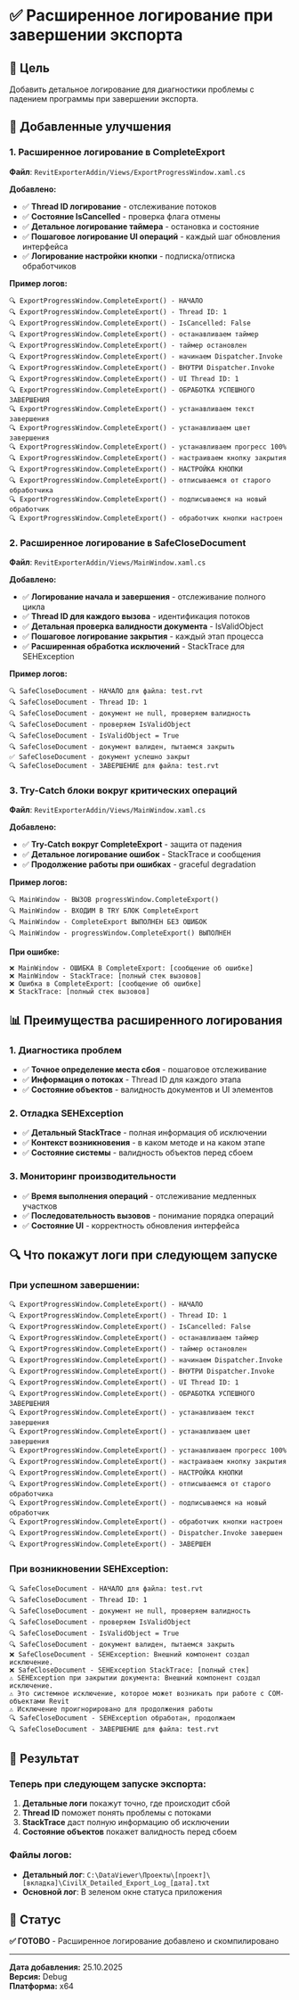 # ✅ Расширенное логирование при завершении экспорта

## 🎯 Цель
Добавить детальное логирование для диагностики проблемы с падением программы при завершении экспорта.

## 🔧 Добавленные улучшения

### 1. **Расширенное логирование в CompleteExport**

**Файл**: `RevitExporterAddin/Views/ExportProgressWindow.xaml.cs`

**Добавлено:**
- ✅ **Thread ID логирование** - отслеживание потоков
- ✅ **Состояние IsCancelled** - проверка флага отмены
- ✅ **Детальное логирование таймера** - остановка и состояние
- ✅ **Пошаговое логирование UI операций** - каждый шаг обновления интерфейса
- ✅ **Логирование настройки кнопки** - подписка/отписка обработчиков

**Пример логов:**
```
🔍 ExportProgressWindow.CompleteExport() - НАЧАЛО
🔍 ExportProgressWindow.CompleteExport() - Thread ID: 1
🔍 ExportProgressWindow.CompleteExport() - IsCancelled: False
🔍 ExportProgressWindow.CompleteExport() - останавливаем таймер
🔍 ExportProgressWindow.CompleteExport() - таймер остановлен
🔍 ExportProgressWindow.CompleteExport() - начинаем Dispatcher.Invoke
🔍 ExportProgressWindow.CompleteExport() - ВНУТРИ Dispatcher.Invoke
🔍 ExportProgressWindow.CompleteExport() - UI Thread ID: 1
🔍 ExportProgressWindow.CompleteExport() - ОБРАБОТКА УСПЕШНОГО ЗАВЕРШЕНИЯ
🔍 ExportProgressWindow.CompleteExport() - устанавливаем текст завершения
🔍 ExportProgressWindow.CompleteExport() - устанавливаем цвет завершения
🔍 ExportProgressWindow.CompleteExport() - устанавливаем прогресс 100%
🔍 ExportProgressWindow.CompleteExport() - настраиваем кнопку закрытия
🔍 ExportProgressWindow.CompleteExport() - НАСТРОЙКА КНОПКИ
🔍 ExportProgressWindow.CompleteExport() - отписываемся от старого обработчика
🔍 ExportProgressWindow.CompleteExport() - подписываемся на новый обработчик
🔍 ExportProgressWindow.CompleteExport() - обработчик кнопки настроен
```

### 2. **Расширенное логирование в SafeCloseDocument**

**Файл**: `RevitExporterAddin/Views/MainWindow.xaml.cs`

**Добавлено:**
- ✅ **Логирование начала и завершения** - отслеживание полного цикла
- ✅ **Thread ID для каждого вызова** - идентификация потоков
- ✅ **Детальная проверка валидности документа** - IsValidObject
- ✅ **Пошаговое логирование закрытия** - каждый этап процесса
- ✅ **Расширенная обработка исключений** - StackTrace для SEHException

**Пример логов:**
```
🔍 SafeCloseDocument - НАЧАЛО для файла: test.rvt
🔍 SafeCloseDocument - Thread ID: 1
🔍 SafeCloseDocument - документ не null, проверяем валидность
🔍 SafeCloseDocument - проверяем IsValidObject
🔍 SafeCloseDocument - IsValidObject = True
🔍 SafeCloseDocument - документ валиден, пытаемся закрыть
✅ SafeCloseDocument - документ успешно закрыт
🔍 SafeCloseDocument - ЗАВЕРШЕНИЕ для файла: test.rvt
```

### 3. **Try-Catch блоки вокруг критических операций**

**Файл**: `RevitExporterAddin/Views/MainWindow.xaml.cs`

**Добавлено:**
- ✅ **Try-Catch вокруг CompleteExport** - защита от падения
- ✅ **Детальное логирование ошибок** - StackTrace и сообщения
- ✅ **Продолжение работы при ошибках** - graceful degradation

**Пример логов:**
```
🔍 MainWindow - ВЫЗОВ progressWindow.CompleteExport()
🔍 MainWindow - ВХОДИМ В TRY БЛОК CompleteExport
🔍 MainWindow - CompleteExport ВЫПОЛНЕН БЕЗ ОШИБОК
🔍 MainWindow - progressWindow.CompleteExport() ВЫПОЛНЕН
```

**При ошибке:**
```
❌ MainWindow - ОШИБКА В CompleteExport: [сообщение об ошибке]
❌ MainWindow - StackTrace: [полный стек вызовов]
❌ Ошибка в CompleteExport: [сообщение об ошибке]
❌ StackTrace: [полный стек вызовов]
```

## 📊 Преимущества расширенного логирования

### 1. **Диагностика проблем**
- ✅ **Точное определение места сбоя** - пошаговое отслеживание
- ✅ **Информация о потоках** - Thread ID для каждого этапа
- ✅ **Состояние объектов** - валидность документов и UI элементов

### 2. **Отладка SEHException**
- ✅ **Детальный StackTrace** - полная информация об исключении
- ✅ **Контекст возникновения** - в каком методе и на каком этапе
- ✅ **Состояние системы** - валидность объектов перед сбоем

### 3. **Мониторинг производительности**
- ✅ **Время выполнения операций** - отслеживание медленных участков
- ✅ **Последовательность вызовов** - понимание порядка операций
- ✅ **Состояние UI** - корректность обновления интерфейса

## 🔍 Что покажут логи при следующем запуске

### При успешном завершении:
```
🔍 ExportProgressWindow.CompleteExport() - НАЧАЛО
🔍 ExportProgressWindow.CompleteExport() - Thread ID: 1
🔍 ExportProgressWindow.CompleteExport() - IsCancelled: False
🔍 ExportProgressWindow.CompleteExport() - останавливаем таймер
🔍 ExportProgressWindow.CompleteExport() - таймер остановлен
🔍 ExportProgressWindow.CompleteExport() - начинаем Dispatcher.Invoke
🔍 ExportProgressWindow.CompleteExport() - ВНУТРИ Dispatcher.Invoke
🔍 ExportProgressWindow.CompleteExport() - UI Thread ID: 1
🔍 ExportProgressWindow.CompleteExport() - ОБРАБОТКА УСПЕШНОГО ЗАВЕРШЕНИЯ
🔍 ExportProgressWindow.CompleteExport() - устанавливаем текст завершения
🔍 ExportProgressWindow.CompleteExport() - устанавливаем цвет завершения
🔍 ExportProgressWindow.CompleteExport() - устанавливаем прогресс 100%
🔍 ExportProgressWindow.CompleteExport() - настраиваем кнопку закрытия
🔍 ExportProgressWindow.CompleteExport() - НАСТРОЙКА КНОПКИ
🔍 ExportProgressWindow.CompleteExport() - отписываемся от старого обработчика
🔍 ExportProgressWindow.CompleteExport() - подписываемся на новый обработчик
🔍 ExportProgressWindow.CompleteExport() - обработчик кнопки настроен
🔍 ExportProgressWindow.CompleteExport() - Dispatcher.Invoke завершен
🔍 ExportProgressWindow.CompleteExport() - ЗАВЕРШЕН
```

### При возникновении SEHException:
```
🔍 SafeCloseDocument - НАЧАЛО для файла: test.rvt
🔍 SafeCloseDocument - Thread ID: 1
🔍 SafeCloseDocument - документ не null, проверяем валидность
🔍 SafeCloseDocument - проверяем IsValidObject
🔍 SafeCloseDocument - IsValidObject = True
🔍 SafeCloseDocument - документ валиден, пытаемся закрыть
❌ SafeCloseDocument - SEHException: Внешний компонент создал исключение.
❌ SafeCloseDocument - SEHException StackTrace: [полный стек]
⚠️ SEHException при закрытии документа: Внешний компонент создал исключение.
⚠️ Это системное исключение, которое может возникать при работе с COM-объектами Revit
⚠️ Исключение проигнорировано для продолжения работы
🔍 SafeCloseDocument - SEHException обработан, продолжаем
🔍 SafeCloseDocument - ЗАВЕРШЕНИЕ для файла: test.rvt
```

## 🎯 Результат

### Теперь при следующем запуске экспорта:
1. **Детальные логи** покажут точно, где происходит сбой
2. **Thread ID** поможет понять проблемы с потоками
3. **StackTrace** даст полную информацию об исключении
4. **Состояние объектов** покажет валидность перед сбоем

### Файлы логов:
- **Детальный лог**: `C:\DataViewer\Проекты\[проект]\[вкладка]\CivilX_Detailed_Export_Log_[дата].txt`
- **Основной лог**: В зеленом окне статуса приложения

## 🎯 Статус
**✅ ГОТОВО** - Расширенное логирование добавлено и скомпилировано

---
**Дата добавления:** 25.10.2025  
**Версия:** Debug  
**Платформа:** x64
